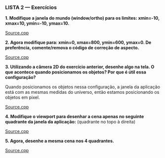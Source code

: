 ### LISTA 2 — Exercícios

**1. Modifique a janela do mundo (window/ortho) para os limites: xmin=-10, xmax=10,
ymin=-10, ymax=10.**

[Source.cpp](./HelloOrtho/Exercicio7/Exercicio%201.cpp)

**2. Agora modifique para: xmin=0, xmax=800, ymin=600, ymax=0. De preferência,
comente/remova o código de correção de aspecto.**

[Source.cpp](./HelloOrtho/Exercicio7/Exercicio%202.cpp)

**3. Utilizando a câmera 2D do exercício anterior, desenhe algo na tela. O que acontece
quando posicionamos os objetos? Por que é útil essa configuração?**

Quando posicionamos os objetos nessa configuração, a janela da aplicação está com as mesmas medidas do universo, então estamos posicionando os objetos em pixel.

[Source.cpp](./HelloOrtho/Exercicio7/Exercicio%203.cpp)

**4. Modifique o viewport para desenhar a cena apenas no seguinte quadrante da janela
da aplicação:** (quadrante no topo à direita)

[Source.cpp](./HelloOrtho/Exercicio7/Exercicio%204.cpp)

**5. Agora, desenhe a mesma cena nos 4 quadrantes.**

[Source.cpp](./HelloOrtho/Exercicio7/Exercicio%205.cpp)
